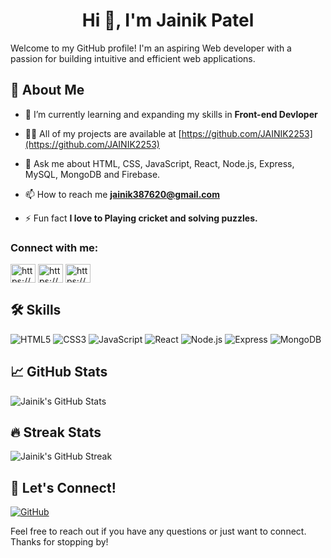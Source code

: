 <h1 align="center">Hi 👋, I'm Jainik Patel </h1>

Welcome to my GitHub profile! I'm an aspiring Web developer with a passion for building intuitive and efficient web applications.

## 🚀 About Me

- 🌱 I’m currently learning and expanding my skills in **Front-end Devloper**

- 👨‍💻 All of my projects are available at [https://github.com/JAINIK2253](https://github.com/JAINIK2253)

- 💬 Ask me about HTML, CSS, JavaScript, React, Node.js, Express, MySQL, MongoDB and Firebase.

- 📫 How to reach me **jainik387620@gmail.com**

- ⚡ Fun fact **I love to Playing cricket and solving puzzles.**





<h3 align="left">Connect with me:</h3>
<p align="left">
<a href="https://linkedin.com/in/https://www.linkedin.com/in/patel-jainik-293a3227a/" target="blank"><img align="center" src="https://raw.githubusercontent.com/rahuldkjain/github-profile-readme-generator/master/src/images/icons/Social/linked-in-alt.svg" alt="https://www.linkedin.com/in/patel-jainik-293a3227a/" height="30" width="40" /></a>
<a href="https://fb.com/https://www.facebook.com/share/1bdgvdv57t/" target="blank"><img align="center" src="https://raw.githubusercontent.com/rahuldkjain/github-profile-readme-generator/master/src/images/icons/Social/facebook.svg" alt="https://www.facebook.com/share/1bdgvdv57t/" height="30" width="40" /></a>
<a href="https://instagram.com/https://www.instagram.com/jainik225/profilecard/?igsh=mtlmbjfnnjj2czzkda==" target="blank"><img align="center" src="https://raw.githubusercontent.com/rahuldkjain/github-profile-readme-generator/master/src/images/icons/Social/instagram.svg" alt="https://www.instagram.com/jainik225/profilecard/?igsh=mtlmbjfnnjj2czzkda==" height="30" width="40" /></a>
</p>

## 🛠️ Skills

![HTML5](https://img.shields.io/badge/-HTML5-E34F26?logo=html5&logoColor=white&style=flat)
![CSS3](https://img.shields.io/badge/-CSS3-1572B6?logo=css3&logoColor=white&style=flat)
![JavaScript](https://img.shields.io/badge/-JavaScript-F7DF1E?logo=javascript&logoColor=black&style=flat)
![React](https://img.shields.io/badge/-React-61DAFB?logo=react&logoColor=black&style=flat)
![Node.js](https://img.shields.io/badge/-Node.js-339933?logo=node.js&logoColor=white&style=flat)
![Express](https://img.shields.io/badge/-Express-000000?logo=express&logoColor=white&style=flat)
![MongoDB](https://img.shields.io/badge/-MongoDB-47A248?logo=mongodb&logoColor=white&style=flat)

## 📈 GitHub Stats

![Jainik's GitHub Stats](https://github-readme-stats.vercel.app/api?username=Jainik-Patel&show_icons=true&theme=radical)

## 🔥 Streak Stats

![Jainik's GitHub Streak](https://github-readme-streak-stats.herokuapp.com/?user=Jainik-Patel&theme=radical)

## 🤝 Let's Connect!

[![GitHub](https://img.shields.io/badge/-GitHub-181717?logo=github&logoColor=white&style=flat)](https://github.com/JAINIK2253/Jainik)


Feel free to reach out if you have any questions or just want to connect. Thanks for stopping by!
